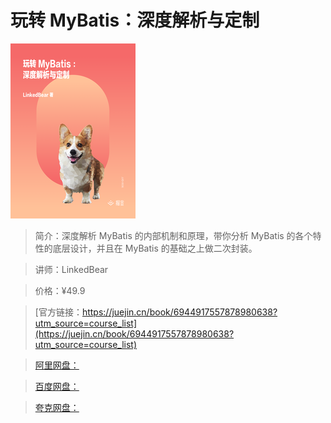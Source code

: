 # 玩转 MyBatis：深度解析与定制

![img](../../assets/3fb5f24fe8f046369ded3514c7cdc7c1~tplv-k3u1fbpfcp-no-mark_280_280_200_280.png)

> 简介：深度解析 MyBatis 的内部机制和原理，带你分析 MyBatis 的各个特性的底层设计，并且在 MyBatis 的基础之上做二次封装。

> 讲师：LinkedBear

> 价格：¥49.9

> [官方链接：https://juejin.cn/book/6944917557878980638?utm_source=course_list](https://juejin.cn/book/6944917557878980638?utm_source=course_list)

> [阿里网盘：]()

> [百度网盘：]()

> [夸克网盘：]()
